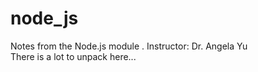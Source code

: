 # node_js
Notes from the Node.js module . Instructor: Dr. Angela Yu       
There is a lot to unpack here...
